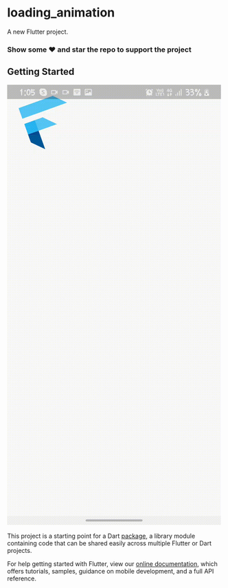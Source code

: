 # loading_animation

A new Flutter project.

### Show some :heart: and star the repo to support the project

## Getting Started
<img src = "https://raw.githubusercontent.com/Rajkumar07793/loading_animation/master/loading.gif">

This project is a starting point for a Dart
[package](https://flutter.dev/developing-packages/),
a library module containing code that can be shared easily across
multiple Flutter or Dart projects.

For help getting started with Flutter, view our 
[online documentation](https://flutter.dev/docs), which offers tutorials, 
samples, guidance on mobile development, and a full API reference.
